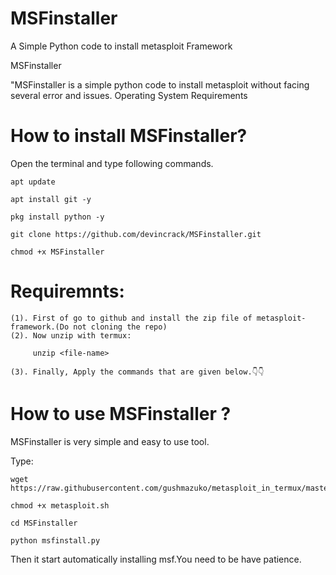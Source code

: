 # MSFinstaller
A Simple Python code to install metasploit Framework

MSFinstaller

"MSFinstaller is a simple python code to install metasploit without facing several error and issues.
Operating System Requirements


# How to install MSFinstaller?

Open the terminal and type following commands.

    apt update

    apt install git -y

    pkg install python -y

    git clone https://github.com/devincrack/MSFinstaller.git

    chmod +x MSFinstaller


# Requiremnts: 
     
    (1). First of go to github and install the zip file of metasploit-framework.(Do not cloning the repo)
    (2). Now unzip with termux:
      
         unzip <file-name>

    (3). Finally, Apply the commands that are given below.👇👇
    

# How to use MSFinstaller ?

MSFinstaller is very simple and easy to use tool.

     
Type: 

    wget https://raw.githubusercontent.com/gushmazuko/metasploit_in_termux/master/metasploit.sh  

    chmod +x metasploit.sh

    cd MSFinstaller

    python msfinstall.py

Then it start automatically installing msf.You need to be have patience.





